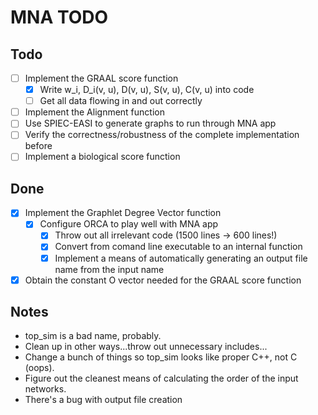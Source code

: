 # MNA TODO

## Todo

- [ ] Implement the GRAAL score function
  - [x] Write w_i, D_i(v, u), D(v, u), S(v, u), C(v, u) into code
  - [ ] Get all data flowing in and out correctly
- [ ] Implement the Alignment function
- [ ] Use SPIEC-EASI to generate graphs to run through MNA app
- [ ] Verify the correctness/robustness of the complete implementation before 
- [ ] Implement a biological score function

## Done

- [x] Implement the Graphlet Degree Vector function
  - [x] Configure ORCA to play well with MNA app
    - [x] Throw out all irrelevant code (1500 lines -> 600 lines!)
    - [x] Convert from comand line executable to an internal function
    - [x] Implement a means of automatically generating an output file name from the input name
- [x] Obtain the constant O vector needed for the GRAAL score function

## Notes

- top_sim is a bad name, probably.
- Clean up in other ways...throw out unnecessary includes...
- Change a bunch of things so top_sim looks like proper C++, not C (oops).
- Figure out the cleanest means of calculating the order of the input networks.
- There's a bug with output file creation